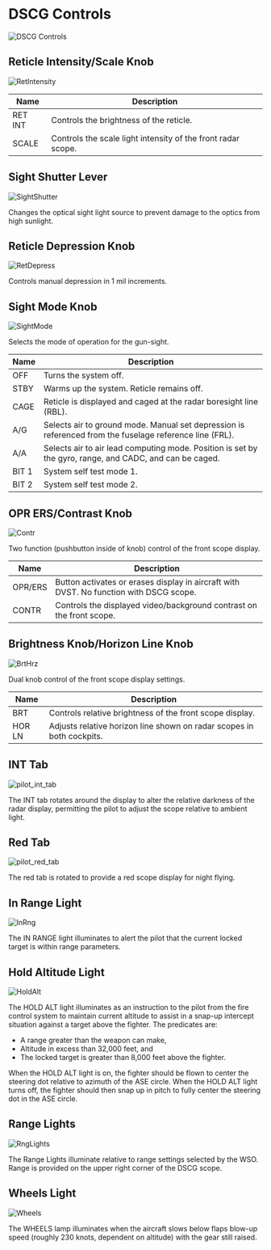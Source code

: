 # DSCG Controls

![DSCG Controls](../../img/GunRepeater.png)

## Reticle Intensity/Scale Knob

![RetIntensity](../../img/RetIntensity.png)

| Name    | Description                                                  |
| ------- | ------------------------------------------------------------ |
| RET INT | Controls the brightness of the reticle.                      |
| SCALE   | Controls the scale light intensity of the front radar scope. |

## Sight Shutter Lever

![SightShutter](../../img/SightShutter.png)

Changes the optical sight light source to prevent damage to the optics from high
sunlight.

## Reticle Depression Knob

![RetDepress](../../img/RetDepress.png)

Controls manual depression in 1 mil increments.

## Sight Mode Knob

![SightMode](../../img/SightMode.png)

Selects the mode of operation for the gun-sight.

| Name  | Description                                                                                             |
| ----- | ------------------------------------------------------------------------------------------------------- |
| OFF   | Turns the system off.                                                                                   |
| STBY  | Warms up the system. Reticle remains off.                                                               |
| CAGE  | Reticle is displayed and caged at the radar boresight line (RBL).                                       |
| A/G   | Selects air to ground mode. Manual set depression is referenced from the fuselage reference line (FRL). |
| A/A   | Selects air to air lead computing mode. Position is set by the gyro, range, and CADC, and can be caged. |
| BIT 1 | System self test mode 1.                                                                                |
| BIT 2 | System self test mode 2.                                                                                |

## OPR ERS/Contrast Knob

![Contr](../../img/Contr.png)

Two function (pushbutton inside of knob) control of the front scope display.

| Name    | Description                                                                            |
| ------- | -------------------------------------------------------------------------------------- |
| OPR/ERS | Button activates or erases display in aircraft with DVST. No function with DSCG scope. |
| CONTR   | Controls the displayed video/background contrast on the front scope.                   |

## Brightness Knob/Horizon Line Knob

![BrtHrz](../../img/BrtHrz.png)

Dual knob control of the front scope display settings.

| Name   | Description                                                           |
| ------ | --------------------------------------------------------------------- |
| BRT    | Controls relative brightness of the front scope display.              |
| HOR LN | Adjusts relative horizon line shown on radar scopes in both cockpits. |

## INT Tab

![pilot_int_tab](../../img/pilot_dscg_int_tab.png)

The INT tab rotates around the display to alter the relative darkness of the
radar display, permitting the pilot to adjust the scope relative to ambient
light.

## Red Tab

![pilot_red_tab](../../img/pilot_dscg_red_tab.png)

The red tab is rotated to provide a red scope display for night flying.

## In Range Light

![InRng](../../img/pilot_dscg_in_range_light.png)

The IN RANGE light illuminates to alert the pilot that the current locked target
is within range parameters.

## Hold Altitude Light

![HoldAlt](../../img/pilot_dscg_hold_alt_light.png)

The HOLD ALT light illuminates as an instruction to the pilot from the fire
control system to maintain current altitude to assist in a snap-up intercept
situation against a target above the fighter. The predicates are:

- A range greater than the weapon can make,
- Altitude in excess than 32,000 feet, and
- The locked target is greater than 8,000 feet above the fighter.

When the HOLD ALT light is on, the fighter should be flown to center the
steering dot relative to azimuth of the ASE circle. When the HOLD ALT light
turns off, the fighter should then snap up in pitch to fully center the steering
dot in the ASE circle.

## Range Lights

![RngLights](../../img/pilot_dscg_range_lights.png)

The Range Lights illuminate relative to range settings selected by the WSO.
Range is provided on the upper right corner of the DSCG scope.

## Wheels Light

![Wheels](../../img/pilot_dscg_wheels_light.png)

The WHEELS lamp illuminates when the aircraft slows below flaps blow-up speed
(roughly 230 knots, dependent on altitude) with the gear still raised.
